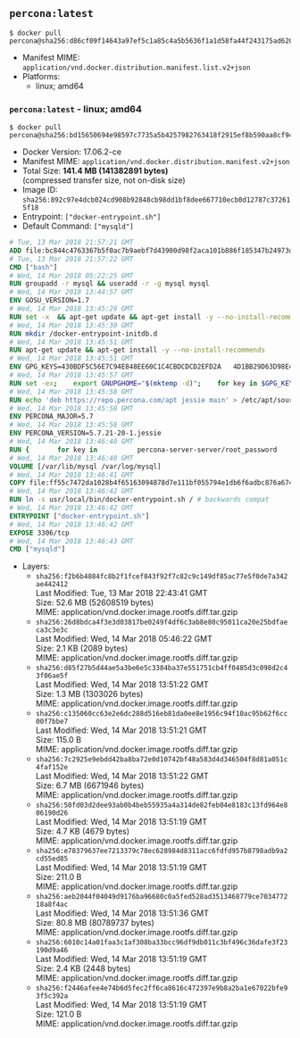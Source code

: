 ## `percona:latest`

```console
$ docker pull percona@sha256:d86cf09f14643a97ef5c1a85c4a5b5636f1a1d58fa44f243175ad620902301d3
```

-	Manifest MIME: `application/vnd.docker.distribution.manifest.list.v2+json`
-	Platforms:
	-	linux; amd64

### `percona:latest` - linux; amd64

```console
$ docker pull percona@sha256:bd15650694e98597c7735a5b4257982763418f2915ef8b590aa8cf94298a9f73
```

-	Docker Version: 17.06.2-ce
-	Manifest MIME: `application/vnd.docker.distribution.manifest.v2+json`
-	Total Size: **141.4 MB (141382891 bytes)**  
	(compressed transfer size, not on-disk size)
-	Image ID: `sha256:892c97e4dcb024cd908b92848cb98dd1bf8dee667710ecb0d12787c372615f18`
-	Entrypoint: `["docker-entrypoint.sh"]`
-	Default Command: `["mysqld"]`

```dockerfile
# Tue, 13 Mar 2018 21:57:21 GMT
ADD file:bc844c4763367b5f0ac7b9aebf7d43900d98f2aca101b886f185347b24973dbe in / 
# Tue, 13 Mar 2018 21:57:22 GMT
CMD ["bash"]
# Wed, 14 Mar 2018 05:22:25 GMT
RUN groupadd -r mysql && useradd -r -g mysql mysql
# Wed, 14 Mar 2018 13:44:57 GMT
ENV GOSU_VERSION=1.7
# Wed, 14 Mar 2018 13:45:29 GMT
RUN set -x 	&& apt-get update && apt-get install -y --no-install-recommends ca-certificates wget && rm -rf /var/lib/apt/lists/* 	&& wget -O /usr/local/bin/gosu "https://github.com/tianon/gosu/releases/download/$GOSU_VERSION/gosu-$(dpkg --print-architecture)" 	&& wget -O /usr/local/bin/gosu.asc "https://github.com/tianon/gosu/releases/download/$GOSU_VERSION/gosu-$(dpkg --print-architecture).asc" 	&& export GNUPGHOME="$(mktemp -d)" 	&& gpg --keyserver ha.pool.sks-keyservers.net --recv-keys B42F6819007F00F88E364FD4036A9C25BF357DD4 	&& gpg --batch --verify /usr/local/bin/gosu.asc /usr/local/bin/gosu 	&& rm -r "$GNUPGHOME" /usr/local/bin/gosu.asc 	&& chmod +x /usr/local/bin/gosu 	&& gosu nobody true 	&& apt-get purge -y --auto-remove ca-certificates wget
# Wed, 14 Mar 2018 13:45:30 GMT
RUN mkdir /docker-entrypoint-initdb.d
# Wed, 14 Mar 2018 13:45:51 GMT
RUN apt-get update && apt-get install -y --no-install-recommends 		apt-transport-https ca-certificates 		pwgen 	&& rm -rf /var/lib/apt/lists/*
# Wed, 14 Mar 2018 13:45:51 GMT
ENV GPG_KEYS=430BDF5C56E7C94E848EE60C1C4CBDCDCD2EFD2A 	4D1BB29D63D98E422B2113B19334A25F8507EFA5
# Wed, 14 Mar 2018 13:45:57 GMT
RUN set -ex; 	export GNUPGHOME="$(mktemp -d)"; 	for key in $GPG_KEYS; do 		gpg --keyserver ha.pool.sks-keyservers.net --recv-keys "$key"; 	done; 	gpg --export $GPG_KEYS > /etc/apt/trusted.gpg.d/percona.gpg; 	rm -r "$GNUPGHOME"; 	apt-key list
# Wed, 14 Mar 2018 13:45:58 GMT
RUN echo 'deb https://repo.percona.com/apt jessie main' > /etc/apt/sources.list.d/percona.list
# Wed, 14 Mar 2018 13:45:58 GMT
ENV PERCONA_MAJOR=5.7
# Wed, 14 Mar 2018 13:45:58 GMT
ENV PERCONA_VERSION=5.7.21-20-1.jessie
# Wed, 14 Mar 2018 13:46:40 GMT
RUN { 		for key in 			percona-server-server/root_password 			percona-server-server/root_password_again 			"percona-server-server-$PERCONA_MAJOR/root-pass" 			"percona-server-server-$PERCONA_MAJOR/re-root-pass" 		; do 			echo "percona-server-server-$PERCONA_MAJOR" "$key" password 'unused'; 		done; 	} | debconf-set-selections 	&& apt-get update 	&& apt-get install -y 		percona-server-server-$PERCONA_MAJOR=$PERCONA_VERSION 	&& rm -rf /var/lib/apt/lists/* 	&& sed -ri 's/^user\s/#&/' /etc/mysql/my.cnf 	&& rm -rf /var/lib/mysql && mkdir -p /var/lib/mysql /var/run/mysqld 	&& chown -R mysql:mysql /var/lib/mysql /var/run/mysqld 	&& chmod 777 /var/run/mysqld 	&& find /etc/mysql/ -name '*.cnf' -print0 		| xargs -0 grep -lZE '^(bind-address|log)' 		| xargs -rt -0 sed -Ei 's/^(bind-address|log)/#&/' 	&& echo '[mysqld]\nskip-host-cache\nskip-name-resolve' > /etc/mysql/conf.d/docker.cnf
# Wed, 14 Mar 2018 13:46:40 GMT
VOLUME [/var/lib/mysql /var/log/mysql]
# Wed, 14 Mar 2018 13:46:41 GMT
COPY file:ff55c7472da1028b4f65163094878d7e111bf055794e1db6f6adbc876a67481b in /usr/local/bin/ 
# Wed, 14 Mar 2018 13:46:42 GMT
RUN ln -s usr/local/bin/docker-entrypoint.sh / # backwards compat
# Wed, 14 Mar 2018 13:46:42 GMT
ENTRYPOINT ["docker-entrypoint.sh"]
# Wed, 14 Mar 2018 13:46:42 GMT
EXPOSE 3306/tcp
# Wed, 14 Mar 2018 13:46:43 GMT
CMD ["mysqld"]
```

-	Layers:
	-	`sha256:f2b6b4884fc8b2f1fcef843f92f7c82c9c149df85ac77e5f0de7a342ae442412`  
		Last Modified: Tue, 13 Mar 2018 22:43:41 GMT  
		Size: 52.6 MB (52608519 bytes)  
		MIME: application/vnd.docker.image.rootfs.diff.tar.gzip
	-	`sha256:26d8bdca4f3e3d03817be0249f4df6c3ab8e80c95011ca20e25bdfaeca3c3e3c`  
		Last Modified: Wed, 14 Mar 2018 05:46:22 GMT  
		Size: 2.1 KB (2089 bytes)  
		MIME: application/vnd.docker.image.rootfs.diff.tar.gzip
	-	`sha256:d85f27b5d44ae5a3be6e5c3384ba37e551751cb4ff0485d3c098d2c43f06ae5f`  
		Last Modified: Wed, 14 Mar 2018 13:51:22 GMT  
		Size: 1.3 MB (1303026 bytes)  
		MIME: application/vnd.docker.image.rootfs.diff.tar.gzip
	-	`sha256:c135060cc63e2e6dc288d516eb81da0ee8e1956c94f10ac95b62f6cc00f7bbe7`  
		Last Modified: Wed, 14 Mar 2018 13:51:21 GMT  
		Size: 115.0 B  
		MIME: application/vnd.docker.image.rootfs.diff.tar.gzip
	-	`sha256:7c2925e9ebdd42ba8ba72e0d10742bf48a583d4d346504f8d81a051c4faf152e`  
		Last Modified: Wed, 14 Mar 2018 13:51:22 GMT  
		Size: 6.7 MB (6671946 bytes)  
		MIME: application/vnd.docker.image.rootfs.diff.tar.gzip
	-	`sha256:50fd03d2dee93ab0b4beb55935a4a314de82feb04e8183c13fd964e806190d26`  
		Last Modified: Wed, 14 Mar 2018 13:51:19 GMT  
		Size: 4.7 KB (4679 bytes)  
		MIME: application/vnd.docker.image.rootfs.diff.tar.gzip
	-	`sha256:e78379637ee7213379c78ec628984d8311acc6fdfd957b8798adb9a2cd55ed85`  
		Last Modified: Wed, 14 Mar 2018 13:51:19 GMT  
		Size: 211.0 B  
		MIME: application/vnd.docker.image.rootfs.diff.tar.gzip
	-	`sha256:aeb2044f04049d9176ba96680c0a5fed528ad3513468779ce703477218a8f4ac`  
		Last Modified: Wed, 14 Mar 2018 13:51:36 GMT  
		Size: 80.8 MB (80789737 bytes)  
		MIME: application/vnd.docker.image.rootfs.diff.tar.gzip
	-	`sha256:6010c14a01faa3c1af308ba33bcc96df9db011c3bf496c36dafe3f23190d9a46`  
		Last Modified: Wed, 14 Mar 2018 13:51:19 GMT  
		Size: 2.4 KB (2448 bytes)  
		MIME: application/vnd.docker.image.rootfs.diff.tar.gzip
	-	`sha256:f2446afee4e74b6d5fec2ff6ca8616c472397e9b8a2ba1e67022bfe93f5c392a`  
		Last Modified: Wed, 14 Mar 2018 13:51:19 GMT  
		Size: 121.0 B  
		MIME: application/vnd.docker.image.rootfs.diff.tar.gzip
